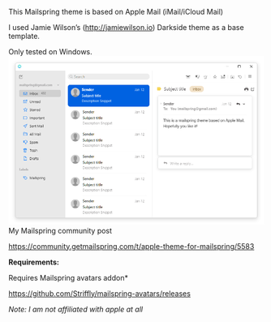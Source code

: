 This Mailspring theme is based on Apple Mail (iMail/iCloud Mail)

I used Jamie Wilson’s (http://jamiewilson.io) Darkside theme as a base template.


Only tested on Windows.
![Preview](/Preview1.0.1.png)
My Mailspring community post

https://community.getmailspring.com/t/apple-theme-for-mailspring/5583

**Requirements:**

Requires Mailspring avatars addon*

 https://github.com/Striffly/mailspring-avatars/releases


*Note: I am not affiliated with apple at all*
